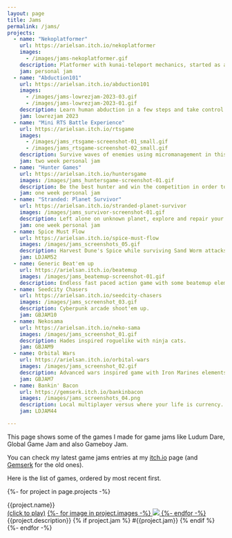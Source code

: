 ```yaml
---
layout: page
title: Jams
permalink: /jams/
projects:
  - name: "Nekoplatformer"
    url: https://arielsan.itch.io/nekoplatformer
    images: 
      - /images/jams-nekoplatformer.gif
    description: Platformer with kunai-teleport mechanics, started as a gameboy jam idea.
    jam: personal jam
  - name: "Abduction101"
    url: https://arielsan.itch.io/abduction101
    images: 
      - /images/jams-lowrezjam-2023-03.gif
      - /images/jams-lowrezjam-2023-01.gif
    description: Learn human abduction in a few steps and take control of the planet. 
    jam: lowrezjam 2023
  - name: "Mini RTS Battle Experience"
    url: https://arielsan.itch.io/rtsgame
    images: 
      - /images/jams_rtsgame-screenshot-01_small.gif
      - /images/jams_rtsgame-screenshot-02_small.gif
    description: Survive waves of enemies using micromanagement in this minimalist RTS experience. 
    jam: two week personal jam
  - name: "Hunter Games"
    url: https://arielsan.itch.io/huntersgame
    images: /images/jams_huntersgame-screenshot-01.gif
    description: Be the best hunter and win the competition in order to save your tribe. 
    jam: one week personal jam
  - name: "Stranded: Planet Survivor"
    url: https://arielsan.itch.io/stranded-planet-survivor
    images: /images/jams_survivor-screenshot-01.gif
    description: Left alone on unknown planet, explore and repair your ship to return home.
    jam: one week personal jam
  - name: Spice Must Flow
    url: https://arielsan.itch.io/spice-must-flow
    images: /images/jams_screenshots_05.gif
    description: Harvest Dune's Spice while surviving Sand Worm attacks.
    jam: LDJAM52
  - name: Generic Beat'em up
    url: https://arielsan.itch.io/beatemup
    images: /images/jams_beatemup-screenshot-01.gif
    description: Endless fast paced action game with some beatemup elements. 
  - name: Seedcity Chasers
    url: https://arielsan.itch.io/seedcity-chasers
    images: /images/jams_screenshot_03.gif
    description: Cyberpunk arcade shoot'em up.
    jam: GBJAM10
  - name: Nekosama
    url: https://arielsan.itch.io/neko-sama
    images: /images/jams_screenshot_01.gif
    description: Hades inspired roguelike with ninja cats.
    jam: GBJAM9
  - name: Orbital Wars
    url: https://arielsan.itch.io/orbital-wars
    images: /images/jams_screenshot_02.gif
    description: Advanced wars inspired game with Iron Marines elements as tribute.
    jam: GBJAM7
  - name: Bankin' Bacon
    url: https://gemserk.itch.io/bankinbacon
    images: /images/jams_screenshots_04.png
    description: Local multiplayer versus where your life is currency. Collect coins to survive while attacking coins to win. 
    jam: LDJAM44

---
```


This page shows some of the games I made for game jams like Ludum Dare, Global Game Jam and also Gameboy Jam.

You can check my latest game jams entries at my <a href="{{site.itchio_url}}">itch.io</a> page (and <a href="https://blog.gemserk.com/games/">Gemserk</a> for the old ones).

Here is the list of games, ordered by most recent first.

<p>

{%- for project in page.projects -%}
<div class="project">
    <div class="title">{{project.name}}</div>
    <a href="{{project.url}}">(click to play)</a>
    <a href="{{project.url}}">
      <span>
      {%- for image in project.images -%}
        <img src="{{image}}" />
      {%- endfor -%}
      </span>
    </a>
    <span>{{project.description}} {% if project.jam %} #{{project.jam}} {% endif %}</span>
</div>
{%- endfor -%}

</p>
